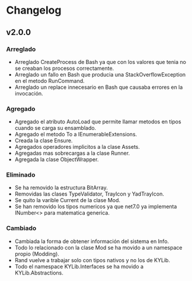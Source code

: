 ﻿# Changelog

## v2.0.0

### Arreglado
- Arreglado CreateProcess de Bash ya que con los valores que tenia no se creaban los procesos correctamente.
- Arreglado un fallo en Bash que producia una StackOverflowException en el metodo RunCommand.
- Arreglado un replace innecesario en Bash que causaba errores en la invocación.

### Agregado
- Agregado el atributo AutoLoad  que permite llamar metodos en tipos cuando se carga su ensamblado.
- Agregado el metodo To<T> a IEnumerableExtensions.
- Creada la clase Ensure.
- Agregados operadores implicitos a la clase Assets.
- Agregadas mas sobrecargas a la clase Runner.
- Agregada la clase ObjectWrapper.

### Eliminado
- Se ha removido la estructura BitArray.
- Removidas las clases TypeValidator, TrayIcon y YadTrayIcon.
- Se quito la varible Current de la clase Mod.
- Se han removido los tipos numericos ya que net7.0 ya implementa INumber<> para matematica generica.

### Cambiado
- Cambiada la forma de obtener información del sistema en Info.
- Todo lo relacionado con la clase Mod se ha movido a un namespace propio (Modding).
- Rand vuelve a trabajar solo con tipos nativos y no los de KYLib.
- Todo el namespace KYLib.Interfaces se ha movido a KYLib.Abstractions.